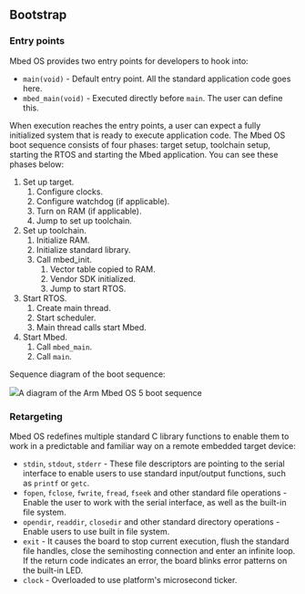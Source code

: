 ## Bootstrap

### Entry points

Mbed OS provides two entry points for developers to hook into:

- `main(void)` - Default entry point. All the standard application code goes here.
- `mbed_main(void)` - Executed directly before `main`. The user can define this.

When execution reaches the entry points, a user can expect a fully initialized system that is ready to execute application code. The Mbed OS boot sequence consists of four phases: target setup, toolchain setup, starting the RTOS and starting the Mbed application. You can see these phases below:

1. Set up target.
   1. Configure clocks.
   1. Configure watchdog (if applicable).
   1. Turn on RAM (if applicable).
   1. Jump to set up toolchain.
1. Set up toolchain.
   1. Initialize RAM.
   1. Initialize standard library.
   1. Call mbed_init.
      1. Vector table copied to RAM.
      1. Vendor SDK initialized.
      1. Jump to start RTOS.
1. Start RTOS.
     1. Create main thread.
     1. Start scheduler.
     1. Main thread calls start Mbed.
1. Start Mbed.
     1. Call `mbed_main`.
     1. Call `main`.

Sequence diagram of the boot sequence:

<span class="images">![](https://s3-us-west-2.amazonaws.com/mbed-os-docs-images/boot_sequence.png)<span>A diagram of the Arm Mbed OS 5 boot sequence</span></span>

### Retargeting

Mbed OS redefines multiple standard C library functions to enable them to work in a predictable and familiar way on a remote embedded target device:

- `stdin`, `stdout`, `stderr` - These file descriptors are pointing to the serial interface to enable users to use standard input/output functions, such as `printf` or `getc`.
- `fopen`, `fclose`, `fwrite`, `fread`, `fseek` and other standard file operations - Enable the user to work with the serial interface, as well as the built-in file system.
- `opendir`, `readdir`, `closedir` and other standard directory operations - Enable users to use built in file system.
- `exit` - It causes the board to stop current execution, flush the standard file handles, close the semihosting connection and enter an infinite loop. If the return code indicates an error, the board blinks error patterns on the built-in LED.
- `clock` - Overloaded to use platform's microsecond ticker.
